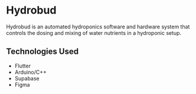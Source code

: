 # Hydrobud

Hydrobud is an automated hydroponics software and hardware system that controls the dosing and mixing of water nutrients in a hydroponic setup.

## Technologies Used
* Flutter
* Arduino/C++
* Supabase
* Figma

